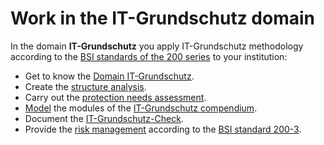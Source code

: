 <!-- © 2024 The Project Contributors - see AUTHORS.txt -->
# Work in the IT-Grundschutz domain

In the domain **IT-Grundschutz** you apply IT-Grundschutz methodology according to the [BSI standards of the 200 series](https://www.bsi.bund.de/DE/Themen/Unternehmen-und-Organisationen/Standards-und-Zertifizierung/IT-Grundschutz/BSI-Standards/bsi-standards_node.html) to your institution:

- Get to know the [Domain IT-Grundschutz](./domain-it-gs-description).
- Create the [structure analysis](./structure-analysis).
- Carry out the [protection needs assessment](./protection-needs).
- [Model](./modelling) the modules of the [IT-Grundschutz compendium](https://www.bsi.bund.de/DE/Themen/Unternehmen-und-Organisationen/Standards-und-Zertifizierung/IT-Grundschutz/IT-Grundschutz-Kompendium/it-grundschutz-kompendium_node.html).
- Document the [IT-Grundschutz-Check](./it-grundschutz-check).
- Provide the [risk management](./risk-analysis) according to the [BSI standard 200-3](https://www.bsi.bund.de/DE/Themen/Unternehmen-und-Organisationen/Standards-und-Zertifizierung/IT-Grundschutz/BSI-Standards/BSI-Standard-200-3-Risikomanagement/bsi-standard-200-3-risikomanagement_node.html).
